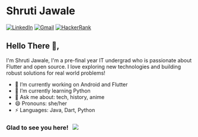 <!--
**ShrutiJ-01/ShrutiJ-01** is a ✨ _special_ ✨ repository because its `README.md` (this file) appears on your GitHub profile.

Here are some ideas to get you started:

- 🔭 I’m currently working on ...
- 🌱 I’m currently learning ...
- 👯 I’m looking to collaborate on ...
- 🤔 I’m looking for help with ...
- 💬 Ask me about ...
- 📫 How to reach me: ...
- 😄 Pronouns: ...
- ⚡ Fun fact: ...
-->
# Shruti Jawale  
[![LinkedIn](https://img.shields.io/badge/linkedin-%230077B5.svg?style=for-the-badge&logo=linkedin&logoColor=white)](https://www.linkedin.com/in/shruti-jawale-512912199/)
[![Gmail](https://img.shields.io/badge/Gmail-D14836?style=for-the-badge&logo=gmail&logoColor=white)](mailto:shruti.jawale09@gmail.com)
[![HackerRank](https://img.shields.io/badge/-Hackerrank-2EC866?style=for-the-badge&logo=HackerRank&logoColor=white)](https://www.hackerrank.com/shruti_jawale01)

## Hello There 👋, 
I'm Shruti Jawale, I'm a pre-final year IT undergrad who is passionate about Flutter and open source. I love exploring new technologies and building robust solutions for real world problems!

- 🔭 I’m currently working on Android and Flutter
- 🌱 I’m currently learning Python
- 💬 Ask me about: tech, history, anime
- 😄 Pronouns: she/her
-  ⚡ Languages: Java, Dart, Python

### Glad to see you here! &nbsp; ![](https://visitor-badge.glitch.me/badge?page_id=ShrutiJ-01.ShrutiJ-01)

<!-- 📈 **My GitHub Stats:**

<p>
  <img height="180em" src="https://github-readme-stats.vercel.app/api?username=ShrutiJ-01&show_icons=true&hide_border=true&&count_private=true&include_all_commits=true" />
  <img height="180em" src="https://github-readme-stats.vercel.app/api/top-langs/?username=ShrutiJ-01&exclude_repo=KNN-Image-Classification&show_icons=true&hide_border=true&layout=compact&langs_count=8"/>
</p> -->
